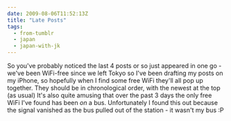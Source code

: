 ```yaml
---
date: 2009-08-06T11:52:13Z
title: "Late Posts"
tags:
  - from-tumblr
  - japan
  - japan-with-jk
---
```

So you've probably noticed the last 4 posts or so just appeared in one go - we've been WiFi-free since we left Tokyo so I've been drafting my posts on my iPhone, so hopefully when I find some free WiFi they'll all pop up together. They should be in chronological order, with the newest at the top (as usual) It's also quite amusing that over the past 3 days the only free WiFi I've found has been *on* a bus. Unfortunately I found this out because the signal vanished as the bus pulled out of the station - it wasn't my bus :P